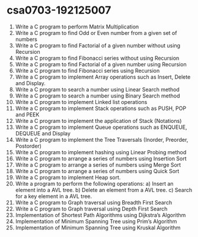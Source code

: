 # csa0703-192125007 
1.	Write a C program to perform Matrix Multiplication
2.	Write a C program to find Odd or Even number from a given set of numbers
3.	Write a C program to find Factorial of a given number without using Recursion
4.	Write a C program to find Fibonacci series without using Recursion
5.	Write a C program to find Factorial of a given number using Recursion
6.	Write a C program to find Fibonacci series using Recursion
7.	Write a C program to implement Array operations such as Insert, Delete and Display.
8.	Write a C program to search a number using Linear Search method
9.	Write a C program to search a number using Binary Search method 
10.	Write a C program to implement Linked list operations
11.	Write a C program to implement Stack operations such as PUSH, POP and PEEK
12.	Write a C program to implement the application of Stack (Notations)
13.	Write a C program to implement Queue operations such as ENQUEUE, DEQUEUE and Display 
14.	Write a C program to implement the Tree Traversals (Inorder, Preorder, Postorder)
15.	Write a C program to implement hashing using Linear Probing method
16.	Write a C program to arrange a series of numbers using Insertion Sort 
17.	Write a C program to arrange a series of numbers using Merge Sort
18.	Write a C program to arrange a series of numbers using Quick Sort
19.	Write a C program to implement Heap sort.
20.	Write a program to perform the following operations:
a) Insert an element into a AVL tree.
b) Delete an element from a AVL tree.
c) Search for a key element in a AVL tree.
21.	Write a C program to Graph traversal using Breadth First Search 
22.	Write a C program to Graph traversal using Depth First Search
23.	Implementation of Shortest Path Algorithms using Dijkstra’s Algorithm
24.	Implementation of Minimum Spanning Tree using Prim’s Algorithm
25.	Implementation of Minimum Spanning Tree using Kruskal Algorithm 
